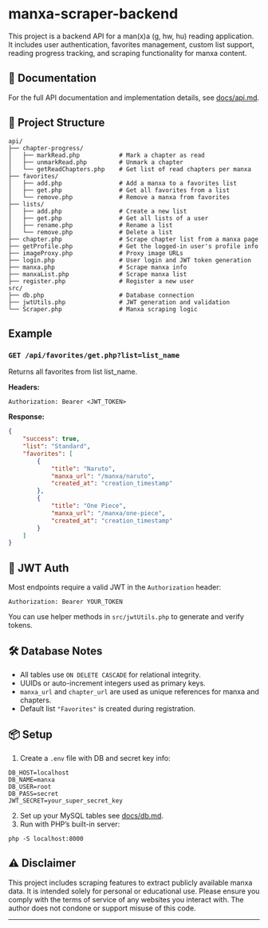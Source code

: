 # manxa-scraper-backend

This project is a backend API for a man(x)a (g, hw, hu) reading application. It includes user authentication, favorites management, custom list support, reading progress tracking, and scraping functionality for manxa content.



## 📄 Documentation

For the full API documentation and implementation details, see [docs/api.md](docs/api.md).



## 📁 Project Structure

```
api/
├── chapter-progress/
│   ├── markRead.php           # Mark a chapter as read
│   ├── unmarkRead.php         # Unmark a chapter
│   └── getReadChapters.php    # Get list of read chapters per manxa
├── favorites/
│   ├── add.php                # Add a manxa to a favorites list
│   ├── get.php                # Get all favorites from a list
│   └── remove.php             # Remove a manxa from favorites
├── lists/
│   ├── add.php                # Create a new list
│   ├── get.php                # Get all lists of a user
│   ├── rename.php             # Rename a list
│   └── remove.php             # Delete a list
├── chapter.php                # Scrape chapter list from a manxa page
├── getProfile.php             # Get the logged-in user's profile info
├── imageProxy.php             # Proxy image URLs
├── login.php                  # User login and JWT token generation
├── manxa.php                  # Scrape manxa info
├── manxaList.php              # Scrape manxa list
├── register.php               # Register a new user
src/
├── db.php                     # Database connection
├── jwtUtils.php               # JWT generation and validation
└── Scraper.php                # Manxa scraping logic
```



## Example

### `GET /api/favorites/get.php?list=list_name`

Returns all favorites from list list_name.

**Headers:**

```
Authorization: Bearer <JWT_TOKEN>
```

**Response:**

```json
{
    "success": true,
    "list": "Standard",
    "favorites": [
        {
            "title": "Naruto",
            "manxa_url": "/manxa/naruto",
            "created_at": "creation_timestamp"
        },
        {
            "title": "One Piece",
            "manxa_url": "/manxa/one-piece",
            "created_at": "creation_timestamp"
        }
    ]
}
```



## 🔐 JWT Auth

Most endpoints require a valid JWT in the `Authorization` header:

```
Authorization: Bearer YOUR_TOKEN
```

You can use helper methods in `src/jwtUtils.php` to generate and verify tokens.



## 🛠 Database Notes

* All tables use `ON DELETE CASCADE` for relational integrity.
* UUIDs or auto-increment integers used as primary keys.
* `manxa_url` and `chapter_url` are used as unique references for manxa and chapters.
* Default list `"Favorites"` is created during registration.



## 📦 Setup

1. Create a `.env` file with DB and secret key info:

```
DB_HOST=localhost
DB_NAME=manxa
DB_USER=root
DB_PASS=secret
JWT_SECRET=your_super_secret_key
```

2. Set up your MySQL tables see [docs/db.md](docs/db.md).
3. Run with PHP’s built-in server:

```
php -S localhost:8000
```




## ⚠️ Disclaimer

This project includes scraping features to extract publicly available manxa data. It is intended solely for personal or educational use. Please ensure you comply with the terms of service of any websites you interact with. The author does not condone or support misuse of this code.


---

